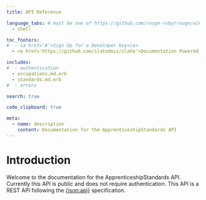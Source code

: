 ```yaml
---
title: API Reference

language_tabs: # must be one of https://github.com/rouge-ruby/rouge/wiki/List-of-supported-languages-and-lexers
  - shell

toc_footers:
#  - <a href='#'>Sign Up for a Developer Key</a>
  - <a href='https://github.com/slatedocs/slate'>Documentation Powered by Slate</a>

includes:
#  - authentication
  - occupations.md.erb
  - standards.md.erb
#  - errors

search: true

code_clipboard: true

meta:
  - name: description
    content: Documentation for the ApprenticeshipStandards API
---
```


# Introduction

Welcome to the documentation for the ApprenticeshipStandards API. Currently this
API is public and does not require authentication. This API is a REST API
following the [{json:api}](https://jsonapi.org/format/) specification.
